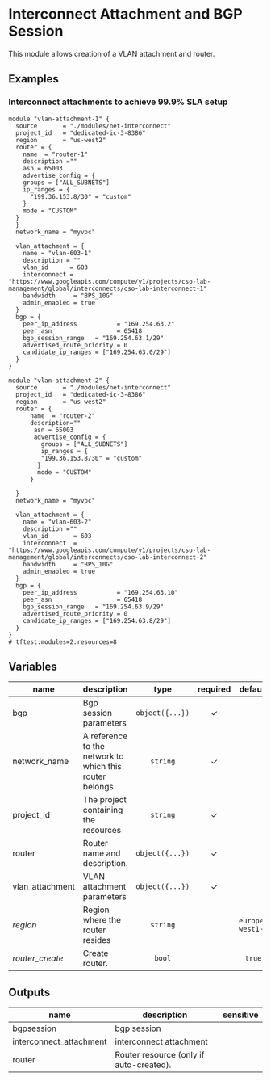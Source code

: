 ﻿# Interconnect Attachment and BGP Session


This module allows creation of a VLAN attachment and router.

## Examples

### Interconnect attachments to achieve 99.9% SLA setup

```hcl
module "vlan-attachment-1" {
  source       = "./modules/net-interconnect"
  project_id   = "dedicated-ic-3-8386"
  region       = "us-west2"
  router = {
    name  = "router-1"
    description =""
    asn = 65003
    advertise_config = {
    groups = ["ALL_SUBNETS"]
    ip_ranges = {
      "199.36.153.8/30" = "custom"
    }
    mode = "CUSTOM"
  }
  }
  network_name = "myvpc"
  
  vlan_attachment = {
    name = "vlan-603-1"
    description = ""
    vlan_id      = 603
    interconnect = "https://www.googleapis.com/compute/v1/projects/cso-lab-management/global/interconnects/cso-lab-interconnect-1"
    bandwidth     = "BPS_10G"
    admin_enabled = true
  }
  bgp = {
    peer_ip_address           = "169.254.63.2"
    peer_asn                  = 65418
    bgp_session_range   = "169.254.63.1/29"
    advertised_route_priority = 0
    candidate_ip_ranges = ["169.254.63.0/29"]
  }
}

module "vlan-attachment-2" {
  source       = "./modules/net-interconnect"
  project_id   = "dedicated-ic-3-8386"
  region       = "us-west2"
  router = {
      name  = "router-2"
      description=""
       asn = 65003
       advertise_config = {
         groups = ["ALL_SUBNETS"]
         ip_ranges = {
         "199.36.153.8/30" = "custom"
        }
        mode = "CUSTOM"
      }
 
  }
  network_name = "myvpc"
  
  vlan_attachment = {
    name = "vlan-603-2"
    description =""
    vlan_id       = 603
    interconnect  = "https://www.googleapis.com/compute/v1/projects/cso-lab-management/global/interconnects/cso-lab-interconnect-2"
    bandwidth     = "BPS_10G"
    admin_enabled = true
  }
  bgp = {
    peer_ip_address           = "169.254.63.10"
    peer_asn                  = 65418
    bgp_session_range   = "169.254.63.9/29"
    advertised_route_priority = 0
    candidate_ip_ranges = ["169.254.63.8/29"]
  }    
}
# tftest:modules=2:resources=8
```

<!-- BEGIN TFDOC -->
## Variables

| name | description | type | required | default |
|---|---|:---: |:---:|:---:|
| bgp | Bgp session parameters | <code title="object&#40;&#123;&#10;peer_ip_address           &#61; string&#10;peer_asn                  &#61; number&#10;bgp_session_range         &#61; string&#10;candidate_ip_ranges       &#61; list&#40;string&#41;&#10;advertised_route_priority &#61; number&#10;&#125;&#41;">object({...})</code> | ✓ |  |
| network_name | A reference to the network to which this router belongs | <code title="">string</code> | ✓ |  |
| project_id | The project containing the resources | <code title="">string</code> | ✓ |  |
| router | Router name and description.  | <code title="object&#40;&#123;&#10;name        &#61; string&#10;description &#61; string&#10;asn         &#61; number&#10;advertise_config &#61;  object&#40;&#123;&#10;groups    &#61; list&#40;string&#41;&#10;ip_ranges &#61; map&#40;string&#41;&#10;mode      &#61; string&#10;&#125;&#41;&#10;&#125;&#41;">object({...})</code> | ✓ |  |
| vlan_attachment | VLAN attachment parameters | <code title="object&#40;&#123;&#10;name          &#61; string&#10;description   &#61; string&#10;vlan_id       &#61; number&#10;bandwidth     &#61; string&#10;admin_enabled &#61; bool&#10;interconnect  &#61; string&#10;&#125;&#41;">object({...})</code> | ✓ |  |
| *region* | Region where the router resides | <code title="">string</code> |  | <code title="">europe-west1-b</code> |
| *router_create* | Create router. | <code title="">bool</code> |  | <code title="">true</code> |

## Outputs

| name | description | sensitive |
|---|---|:---:|
| bgpsession | bgp session |  |
| interconnect_attachment | interconnect attachment |  |
| router | Router resource (only if auto-created). |  |
<!-- END TFDOC -->
